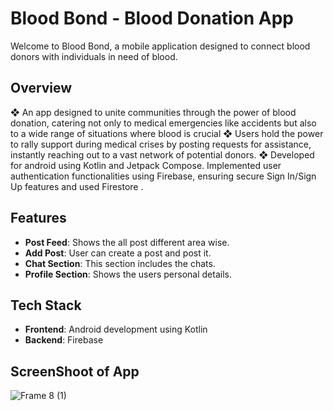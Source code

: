 # Blood Bond - Blood Donation App

Welcome to Blood Bond, a mobile application designed to connect blood donors with individuals in need of blood.

## Overview

❖ An app designed to unite communities through the power of blood donation, catering not only to medical
emergencies like accidents but also to a wide range of situations where blood is crucial
❖ Users hold the power to rally support during medical crises by posting requests for assistance, instantly
reaching out to a vast network of potential donors.
❖ Developed for android using Kotlin and Jetpack Compose. Implemented user authentication functionalities
using Firebase, ensuring secure Sign In/Sign Up features and used Firestore .

## Features

- **Post Feed**: Shows the all post different area wise.
- **Add Post**: User can create a post and post it.
- **Chat Section**: This section includes the chats.
- **Profile Section**: Shows the users personal details.

## Tech Stack

- **Frontend**: Android development using Kotlin
- **Backend**: Firebase

## ScreenShoot of App
![Frame 8 (1)](https://github.com/Ad12-Ad/BloodBond/assets/76468958/707e9866-2256-4f18-b5df-bfc42db26a56)


